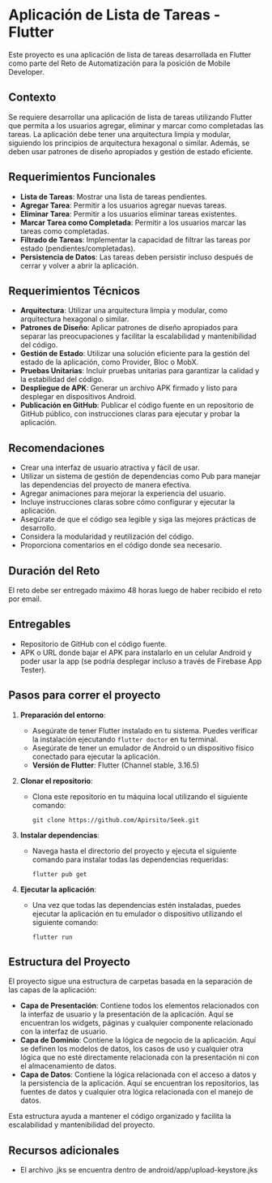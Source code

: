 # Aplicación de Lista de Tareas - Flutter

Este proyecto es una aplicación de lista de tareas desarrollada en Flutter como parte del Reto de Automatización para la posición de Mobile Developer.

## Contexto

Se requiere desarrollar una aplicación de lista de tareas utilizando Flutter que permita a los usuarios agregar, eliminar y marcar como completadas las tareas. La aplicación debe tener una arquitectura limpia y modular, siguiendo los principios de arquitectura hexagonal o similar. Además, se deben usar patrones de diseño apropiados y gestión de estado eficiente.

## Requerimientos Funcionales

- **Lista de Tareas**: Mostrar una lista de tareas pendientes.
- **Agregar Tarea**: Permitir a los usuarios agregar nuevas tareas.
- **Eliminar Tarea**: Permitir a los usuarios eliminar tareas existentes.
- **Marcar Tarea como Completada**: Permitir a los usuarios marcar las tareas como completadas.
- **Filtrado de Tareas**: Implementar la capacidad de filtrar las tareas por estado (pendientes/completadas).
- **Persistencia de Datos**: Las tareas deben persistir incluso después de cerrar y volver a abrir la aplicación.

## Requerimientos Técnicos

- **Arquitectura**: Utilizar una arquitectura limpia y modular, como arquitectura hexagonal o similar.
- **Patrones de Diseño**: Aplicar patrones de diseño apropiados para separar las preocupaciones y facilitar la escalabilidad y mantenibilidad del código.
- **Gestión de Estado**: Utilizar una solución eficiente para la gestión del estado de la aplicación, como Provider, Bloc o MobX.
- **Pruebas Unitarias**: Incluir pruebas unitarias para garantizar la calidad y la estabilidad del código.
- **Despliegue de APK**: Generar un archivo APK firmado y listo para desplegar en dispositivos Android.
- **Publicación en GitHub**: Publicar el código fuente en un repositorio de GitHub público, con instrucciones claras para ejecutar y probar la aplicación.

## Recomendaciones

- Crear una interfaz de usuario atractiva y fácil de usar.
- Utilizar un sistema de gestión de dependencias como Pub para manejar las dependencias del proyecto de manera efectiva.
- Agregar animaciones para mejorar la experiencia del usuario.
- Incluye instrucciones claras sobre cómo configurar y ejecutar la aplicación.
- Asegúrate de que el código sea legible y siga las mejores prácticas de desarrollo.
- Considera la modularidad y reutilización del código.
- Proporciona comentarios en el código donde sea necesario.

## Duración del Reto

El reto debe ser entregado máximo 48 horas luego de haber recibido el reto por email.

## Entregables

- Repositorio de GitHub con el código fuente.
- APK o URL donde bajar el APK para instalarlo en un celular Android y poder usar la app (se podría desplegar incluso a través de Firebase App Tester).


## Pasos para correr el proyecto

1. **Preparación del entorno**:
   - Asegúrate de tener Flutter instalado en tu sistema. Puedes verificar la instalación ejecutando `flutter doctor` en tu terminal.
   - Asegúrate de tener un emulador de Android o un dispositivo físico conectado para ejecutar la aplicación.
   - **Versión de Flutter**: Flutter (Channel stable, 3.16.5)

2. **Clonar el repositorio**:
   - Clona este repositorio en tu máquina local utilizando el siguiente comando:
     ```
     git clone https://github.com/Apirsito/Seek.git
     ```

3. **Instalar dependencias**:
   - Navega hasta el directorio del proyecto y ejecuta el siguiente comando para instalar todas las dependencias requeridas:
     ```
     flutter pub get
     ```

4. **Ejecutar la aplicación**:
   - Una vez que todas las dependencias estén instaladas, puedes ejecutar la aplicación en tu emulador o dispositivo utilizando el siguiente comando:
     ```
     flutter run
     ```

## Estructura del Proyecto

El proyecto sigue una estructura de carpetas basada en la separación de las capas de la aplicación:

- **Capa de Presentación**: Contiene todos los elementos relacionados con la interfaz de usuario y la presentación de la aplicación. Aquí se encuentran los widgets, páginas y cualquier componente relacionado con la interfaz de usuario.
- **Capa de Dominio**: Contiene la lógica de negocio de la aplicación. Aquí se definen los modelos de datos, los casos de uso y cualquier otra lógica que no esté directamente relacionada con la presentación ni con el almacenamiento de datos.
- **Capa de Datos**: Contiene la lógica relacionada con el acceso a datos y la persistencia de la aplicación. Aquí se encuentran los repositorios, las fuentes de datos y cualquier otra lógica relacionada con el manejo de datos.

Esta estructura ayuda a mantener el código organizado y facilita la escalabilidad y mantenibilidad del proyecto.


## Recursos adicionales

   - El archivo .jks se encuentra dentro de android/app/upload-keystore.jks
   